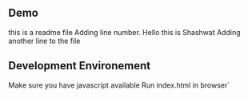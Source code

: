 ## Demo
this is a readme file
Adding line number.
Hello this is Shashwat
Adding another line to the file
## Development Environement

Make sure you have javascript available
Run index.html in browser`
